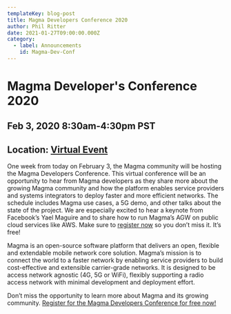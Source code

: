 ```yaml
---
templateKey: blog-post
title: Magma Developers Conference 2020
author: Phil Ritter
date: 2021-01-27T09:00:00.000Z
category:
  - label: Announcements
    id: Magma-Dev-Conf
---
```

# Magma Developer's Conference 2020
## Feb 3, 2020 8:30am-4:30pm PST
## Location: [Virtual Event](https://zoom.us/j/97892223877?pwd=UjZmbDZmL0wvMHJKMU1KWU1CK2tRQT09)


One week from today on February 3, the Magma community will be hosting the Magma Developers Conference. This virtual conference will be an opportunity to hear from Magma developers as they share more about the growing Magma community and how the platform enables service providers and systems integrators to deploy faster and more efficient networks. The schedule includes Magma use cases, a 5G demo, and other talks about the state of the project.  We are especially excited to hear a keynote from Facebook’s Yael Maguire and to share how to run Magma’s AGW on public cloud services like AWS.  Make sure to [register now](https://magmadevelopersconference.splashthat.com/) so you don’t miss it.  It’s free!

Magma is an open-source software platform that delivers an open, flexible and extendable mobile network core solution. Magma’s mission is to connect the world to a faster network by enabling service providers to build cost-effective and extensible carrier-grade networks.  It is designed to be access network agnostic (4G, 5G or WiFi), flexibly supporting a radio access network with minimal development and deployment effort.

Don’t miss the opportunity to learn more about Magma and its growing community. [Register for the Magma Developers Conference for free now!](https://magmadevelopersconference.splashthat.com/)
